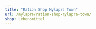 ```yaml
---
title: "Ration Shop Mylapra Town"
url: /mylapra/ration-shop-mylapra-town/
shop: Lebensmittel
---
```

